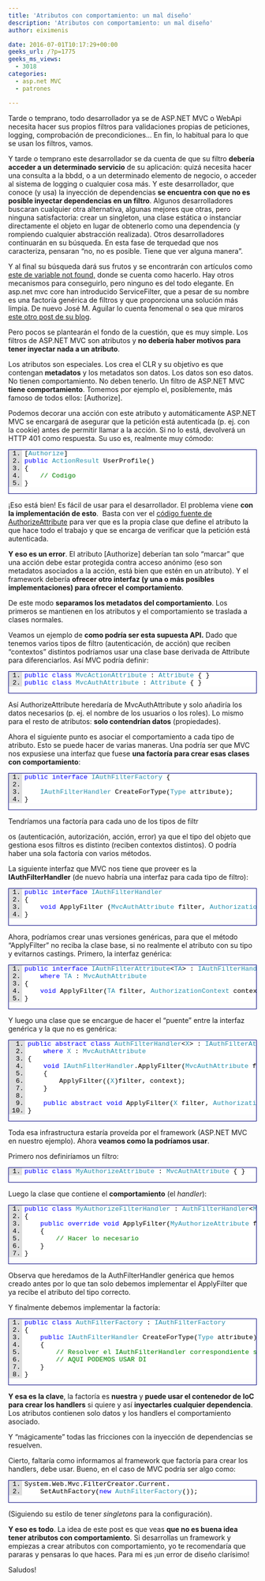 ```yaml
---
title: 'Atributos con comportamiento: un mal diseño'
description: 'Atributos con comportamiento: un mal diseño'
author: eiximenis

date: 2016-07-01T10:17:29+00:00
geeks_url: /?p=1775
geeks_ms_views:
  - 3018
categories:
  - asp.net MVC
  - patrones

---
```

Tarde o temprano, todo desarrollador ya se de ASP.NET MVC o WebApi necesita hacer sus propios filtros para validaciones propias de peticiones, logging, comprobación de precondiciones… En fin, lo habitual para lo que se usan los filtros, vamos.

Y tarde o temprano este desarrollador se da cuenta de que su filtro **debería acceder a un determinado servicio** de su aplicación: quizá necesita hacer una consulta a la bbdd, o a un determinado elemento de negocio, o acceder al sistema de logging o cualquier cosa más. Y este desarrollador, que conoce (y usa) la inyección de dependencias **se encuentra con que no es posible inyectar dependencias en un filtro**. Algunos desarrolladores buscaran cualquier otra alternativa, algunas mejores que otras, pero ninguna satisfactoria: crear un singleton, una clase estática o instanciar directamente el objeto en lugar de obtenerlo como una dependencia (y rompiendo cualquier abstracción realizada). Otros desarrolladores continuarán en su búsqueda. En esta fase de terquedad que nos caracteriza, pensaran “no, no es posible. Tiene que ver alguna manera”. 

<!--more -->

Y al final su búsqueda dará sus frutos y se encontrarán con artículos como <a href="http://www.variablenotfound.com/2013/07/inyeccion-de-dependencias-en-filtros.html" target="_blank" rel="noopener noreferrer">este de variable not found,</a> donde se cuenta como hacerlo. Hay otros mecanismos para conseguirlo, pero ninguno es del todo elegante. En asp.net mvc core han introducido ServiceFilter, que a pesar de su nombre es una factoría genérica de filtros y que proporciona una solución más limpia. De nuevo José M. Aguilar lo cuenta fenomenal o sea que miraros <a href="http://www.variablenotfound.com/2015/06/inyeccion-de-dependencias-en-filtros.html" target="_blank" rel="noopener noreferrer">este otro post de su blog</a>.

Pero pocos se plantearán el fondo de la cuestión, que es muy simple. Los filtros de ASP.NET MVC son atributos y **no debería haber motivos para tener inyectar nada a un atributo**.

Los atributos son especiales. Los crea el CLR y su objetivo es que contengan **metadatos** y los metadatos son datos. Los datos son eso datos. No tienen comportamiento. No deben tenerlo. Un filtro de ASP.NET MVC **tiene comportamiento**. Tomemos por ejemplo el, posiblemente, más famoso de todos ellos: [Authorize].

Podemos decorar una acción con este atributo y automáticamente ASP.NET MVC se encargará de asegurar que la petición está autenticada (p. ej. con la cookie) antes de permitir llamar a la acción. Si no lo está, devolverá un HTTP 401 como respuesta. Su uso es, realmente muy cómodo:

<div id="scid:9ce6104f-a9aa-4a17-a79f-3a39532ebf7c:388f3155-6e70-4b21-8b26-aeefa4c93f20" class="wlWriterEditableSmartContent" style="float: none; padding-bottom: 0px; padding-top: 0px; padding-left: 0px; margin: 0px; display: inline; padding-right: 0px">
  <div style="border: #000080 1px solid; color: #000; font-family: 'Courier New', Courier, Monospace; font-size: 10pt">
    <div style="background: #ddd; max-height: 300px; overflow: auto">
      <ol start="1" style="background: #ffffff; margin: 0 0 0 2em; padding: 0 0 0 5px; white-space: nowrap">
        <li>
          <span style="color:#000000">[</span><span style="color:#2b91af">Authorize</span><span style="color:#000000">]</span>
        </li>
        <li>
          <span style="color:#000000"></span><span style="color:#0000ff">public</span><span style="color:#000000"> </span><span style="color:#2b91af">ActionResult</span><span style="color:#000000"> UserProfile()</span>
        </li>
        <li>
          <span style="color:#000000">{</span>
        </li>
        <li>
              <span style="color:#000000"></span><span style="color:#008000">// Codigo</span>
        </li>
        <li>
          <span style="color:#000000">}</span>
        </li>
      </ol>
    </div></p>
  </div></p>
</div>

¡Eso está bien! Es fácil de usar para el desarrollador. El problema viene **con la implementación de esto**.&nbsp; Basta con ver el <a href="https://github.com/ASP-NET-MVC/aspnetwebstack/blob/master/src/System.Web.Mvc/AuthorizeAttribute.cs" target="_blank" rel="noopener noreferrer">código fuente de AuthorizeAttribute</a> para ver que es la propia clase que define el atributo la que hace todo el trabajo y que se encarga de verificar que la petición está autenticada.

**Y eso es un error**. El atributo [Authorize] deberían tan solo “marcar” que una acción debe estar protegida contra acceso anónimo (eso son metadatos asociados a la acción, está bien que estén en un atributo). Y el framework debería **ofrecer otro interfaz (y una o más posibles implementaciones) para ofrecer el comportamiento**.

De este modo **separamos los metadatos del comportamiento**. Los primeros se mantienen en los atributos y el comportamiento se traslada a clases normales.

Veamos un ejemplo de **como podría ser esta supuesta API.** Dado que tenemos varios tipos de filtro (autenticación, de acción) que reciben “contextos” distintos podríamos usar una clase base derivada de Attribute para diferenciarlos. Así MVC podría definir:

<div id="scid:9ce6104f-a9aa-4a17-a79f-3a39532ebf7c:4d8f9ded-13cb-45d2-8100-bd5c9fe66eae" class="wlWriterEditableSmartContent" style="float: none; padding-bottom: 0px; padding-top: 0px; padding-left: 0px; margin: 0px; display: inline; padding-right: 0px">
  <div style="border: #000080 1px solid; color: #000; font-family: 'Courier New', Courier, Monospace; font-size: 10pt">
    <div style="background: #ddd; max-height: 300px; overflow: auto">
      <ol start="1" style="background: #ffffff; margin: 0 0 0 2em; padding: 0 0 0 5px; white-space: nowrap">
        <li>
          <span style="color:#000000"></span><span style="color:#0000ff">public</span><span style="color:#000000"> </span><span style="color:#0000ff">class</span><span style="color:#000000"> </span><span style="color:#2b91af">MvcActionAttribute</span><span style="color:#000000"> : </span><span style="color:#2b91af">Attribute</span><span style="color:#000000"> { }</span>
        </li>
        <li>
          <span style="color:#000000"></span><span style="color:#0000ff">public</span><span style="color:#000000"> </span><span style="color:#0000ff">class</span><span style="color:#000000"> </span><span style="color:#2b91af">MvcAuthAttribute</span><span style="color:#000000"> : </span><span style="color:#2b91af">Attribute</span><span style="color:#000000"> { }</span>
        </li>
      </ol>
    </div></p>
  </div></p>
</div>

Así AuthorizeAttribute heredaría de MvcAuthAttribute y solo añadiría los datos necesarios (p. ej. el nombre de los usuarios o los roles). Lo mismo para el resto de atributos: **solo contendrían datos** (propiedades).

Ahora el siguiente punto es asociar el comportamiento a cada tipo de atributo. Esto se puede hacer de varias maneras. Una podría ser que MVC nos expusiese una interfaz que fuese **una factoría para crear esas clases con comportamiento**:

<div id="scid:9ce6104f-a9aa-4a17-a79f-3a39532ebf7c:6da77f98-a1f4-4c00-a7a0-3bcdf961694c" class="wlWriterEditableSmartContent" style="float: none; padding-bottom: 0px; padding-top: 0px; padding-left: 0px; margin: 0px; display: inline; padding-right: 0px">
  <div style="border: #000080 1px solid; color: #000; font-family: 'Courier New', Courier, Monospace; font-size: 10pt">
    <div style="background: #ddd; max-height: 300px; overflow: auto">
      <ol start="1" style="background: #ffffff; margin: 0 0 0 2em; padding: 0 0 0 5px; white-space: nowrap">
        <li>
          <span style="color:#000000"></span><span style="color:#0000ff">public</span><span style="color:#000000"> </span><span style="color:#0000ff">interface</span><span style="color:#000000"> </span><span style="color:#2b91af">IAuthFilterFactory</span><span style="color:#000000"> {</span>
        </li>
        <li>
          &nbsp;
        </li>
        <li>
              <span style="color:#000000"></span><span style="color:#2b91af">IAuthFilterHandler</span><span style="color:#000000"> CreateForType(</span><span style="color:#2b91af">Type</span><span style="color:#000000"> attribute);</span>
        </li>
        <li>
          <span style="color:#000000">}</span>
        </li>
      </ol>
    </div></p>
  </div></p>
</div>

Tendríamos una factoría para cada uno de los tipos de filtr
  
os (autenticación, autorización, acción, error) ya que el tipo del objeto que gestiona esos filtros es distinto (reciben contextos distintos). O podría haber una sola factoría con varios métodos.

La siguiente interfaz que MVC nos tiene que proveer es la **IAuthFilterHandler** (de nuevo habría una interfaz para cada tipo de filtro):

<div id="scid:9ce6104f-a9aa-4a17-a79f-3a39532ebf7c:985ad695-9048-4d00-b0d2-95d1e9da30eb" class="wlWriterEditableSmartContent" style="float: none; padding-bottom: 0px; padding-top: 0px; padding-left: 0px; margin: 0px; display: inline; padding-right: 0px">
  <div style="border: #000080 1px solid; color: #000; font-family: 'Courier New', Courier, Monospace; font-size: 10pt">
    <div style="background: #ddd; max-height: 300px; overflow: auto">
      <ol start="1" style="background: #ffffff; margin: 0 0 0 2em; padding: 0 0 0 5px; white-space: nowrap">
        <li>
          <span style="color:#000000"></span><span style="color:#0000ff">public</span><span style="color:#000000"> </span><span style="color:#0000ff">interface</span><span style="color:#000000"> </span><span style="color:#2b91af">IAuthFilterHandler</span>
        </li>
        <li>
          <span style="color:#000000">{</span>
        </li>
        <li>
              <span style="color:#000000"></span><span style="color:#0000ff">void</span><span style="color:#000000"> ApplyFilter (</span><span style="color:#2b91af">MvcAuthAttribute</span><span style="color:#000000"> filter, </span><span style="color:#2b91af">AuthorizationContext</span><span style="color:#000000"> context);</span>
        </li>
        <li>
          <span style="color:#000000">}</span>
        </li>
      </ol>
    </div></p>
  </div></p>
</div>

Ahora, podríamos crear unas versiones genéricas, para que el método “ApplyFilter” no reciba la clase base, si no realmente el atributo con su tipo y evitarnos castings. Primero, la interfaz genérica:

<div id="scid:9ce6104f-a9aa-4a17-a79f-3a39532ebf7c:cda6e579-201b-456b-bd6f-b06ab5ca3504" class="wlWriterEditableSmartContent" style="float: none; padding-bottom: 0px; padding-top: 0px; padding-left: 0px; margin: 0px; display: inline; padding-right: 0px">
  <div style="border: #000080 1px solid; color: #000; font-family: 'Courier New', Courier, Monospace; font-size: 10pt">
    <div style="background: #ddd; max-height: 300px; overflow: auto">
      <ol start="1" style="background: #ffffff; margin: 0 0 0 2em; padding: 0 0 0 5px; white-space: nowrap">
        <li>
          <span style="color:#000000"></span><span style="color:#0000ff">public</span><span style="color:#000000"> </span><span style="color:#0000ff">interface</span><span style="color:#000000"> </span><span style="color:#2b91af">IAuthFilterAttribute</span><span style="color:#000000"><</span><span style="color:#2b91af">TA</span><span style="color:#000000">> : </span><span style="color:#2b91af">IAuthFilterHandler</span>
        </li>
        <li>
              <span style="color:#000000"></span><span style="color:#0000ff">where</span><span style="color:#000000"> </span><span style="color:#2b91af">TA</span><span style="color:#000000"> : </span><span style="color:#2b91af">MvcAuthAttribute</span>
        </li>
        <li>
          <span style="color:#000000">{</span>
        </li>
        <li>
              <span style="color:#000000"></span><span style="color:#0000ff">void</span><span style="color:#000000"> ApplyFilter(</span><span style="color:#2b91af">TA</span><span style="color:#000000"> filter, </span><span style="color:#2b91af">AuthorizationContext</span><span style="color:#000000"> context);</span>
        </li>
        <li>
          <span style="color:#000000">}</span>
        </li>
      </ol>
    </div></p>
  </div></p>
</div>

Y luego una clase que se encargue de hacer el “puente” entre la interfaz genérica y la que no es genérica:

<div id="scid:9ce6104f-a9aa-4a17-a79f-3a39532ebf7c:3b123008-ed71-48f2-9913-85262622b119" class="wlWriterEditableSmartContent" style="float: none; padding-bottom: 0px; padding-top: 0px; padding-left: 0px; margin: 0px; display: inline; padding-right: 0px">
  <div style="border: #000080 1px solid; color: #000; font-family: 'Courier New', Courier, Monospace; font-size: 10pt">
    <div style="background: #ddd; max-height: 300px; overflow: auto">
      <ol start="1" style="background: #ffffff; margin: 0 0 0 2.5em; padding: 0 0 0 5px; white-space: nowrap">
        <li>
          <span style="color:#000000"></span><span style="color:#0000ff">public</span><span style="color:#000000"> </span><span style="color:#0000ff">abstract</span><span style="color:#000000"> </span><span style="color:#0000ff">class</span><span style="color:#000000"> </span><span style="color:#2b91af">AuthFilterHandler</span><span style="color:#000000"><</span><span style="color:#2b91af">X</span><span style="color:#000000">> : </span><span style="color:#2b91af">IAuthFilterAttribute</span><span style="color:#000000"><</span><span style="color:#2b91af">X</span><span style="color:#000000">></span>
        </li>
        <li>
              <span style="color:#000000"></span><span style="color:#0000ff">where</span><span style="color:#000000"> </span><span style="color:#2b91af">X</span><span style="color:#000000"> : </span><span style="color:#2b91af">MvcAuthAttribute</span>
        </li>
        <li>
          <span style="color:#000000">{</span>
        </li>
        <li>
              <span style="color:#000000"></span><span style="color:#0000ff">void</span><span style="color:#000000"> </span><span style="color:#2b91af">IAuthFilterHandler</span><span style="color:#000000">.ApplyFilter(</span><span style="color:#2b91af">MvcAuthAttribute</span><span style="color:#000000"> filter, </span><span style="color:#2b91af">AuthorizationContext</span><span style="color:#000000"> context)</span>
        </li>
        <li>
              <span style="color:#000000">{</span>
        </li>
        <li>
                  <span style="color:#000000">ApplyFilter((</span><span style="color:#2b91af">X</span><span style="color:#000000">)filter, context);</span>
        </li>
        <li>
              <span style="color:#000000">}</span>
        </li>
        <li>
          &nbsp;
        </li>
        <li>
              <span style="color:#000000"></span><span style="color:#0000ff">public</span><span style="color:#000000"> </span><span style="color:#0000ff">abstract</span><span style="color:#000000"> </span><span style="color:#0000ff">void</span><span style="color:#000000"> ApplyFilter(</span><span style="color:#2b91af">X</span><span style="color:#000000"> filter, </span><span style="color:#2b91af">AuthorizationContext</span><span style="color:#000000"> context);</span>
        </li>
        <li>
          <span style="color:#000000">}</span>
        </li>
      </ol>
    </div></p>
  </div></p>
</div>

Toda esa infrastructura estaría proveída por el framework (ASP.NET MVC en nuestro ejemplo). Ahora **veamos como la podríamos usar**.

Primero nos definiríamos un filtro:

<div id="scid:9ce6104f-a9aa-4a17-a79f-3a39532ebf7c:c3200a49-6c7b-46ed-96c9-8769072418a4" class="wlWriterEditableSmartContent" style="float: none; padding-bottom: 0px; padding-top: 0px; padding-left: 0px; margin: 0px; display: inline; padding-right: 0px">
  <div style="border: #000080 1px solid; color: #000; font-family: 'Courier New', Courier, Monospace; font-size: 10pt">
    <div style="background: #ddd; max-height: 300px; overflow: auto">
      <ol start="1" style="background: #ffffff; margin: 0 0 0 2em; padding: 0 0 0 5px; white-space: nowrap">
        <li>
          <span style="color:#0000ff">public</span><span style="color:#000000"> </span><span style="color:#0000ff">class</span><span style="color:#000000"> </span><span style="color:#2b91af">MyAuthorizeAttribute</span><span style="color:#000000"> : </span><span style="color:#2b91af">MvcAuthAttribute</span><span style="color:#000000"> { }</span>
        </li>
      </ol>
    </div></p>
  </div></p>
</div>

Luego la clase que contiene el **comportamiento** (el _handler_):

<div id="scid:9ce6104f-a9aa-4a17-a79f-3a39532ebf7c:9b7e5ba2-96df-4164-8f07-fe50d2f6ff13" class="wlWriterEditableSmartContent" style="float: none; padding-bottom: 0px; padding-top: 0px; padding-left: 0px; margin: 0px; display: inline; padding-right: 0px">
  <div style="border: #000080 1px solid; color: #000; font-family: 'Courier New', Courier, Monospace; font-size: 10pt">
    <div style="background: #ddd; max-height: 300px; overflow: auto">
      <ol start="1" style="background: #ffffff; margin: 0 0 0 2em; padding: 0 0 0 5px; white-space: nowrap">
        <li>
          <span style="color:#000000"></span><span style="color:#0000ff">public</span><span style="color:#000000
"> </span><span style="color:#0000ff">class</span><span style="color:#000000"> </span><span style="color:#2b91af">MyAuthorizeFilterHandler</span><span style="color:#000000"> : </span><span style="color:#2b91af">AuthFilterHandler</span><span style="color:#000000"><</span><span style="color:#2b91af">MyAuthorizeAttribute</span><span style="color:#000000">></span>
        </li>
        <li>
          <span style="color:#000000">{</span>
        </li>
        <li>
              <span style="color:#000000"></span><span style="color:#0000ff">public</span><span style="color:#000000"> </span><span style="color:#0000ff">override</span><span style="color:#000000"> </span><span style="color:#0000ff">void</span><span style="color:#000000"> ApplyFilter(</span><span style="color:#2b91af">MyAuthorizeAttribute</span><span style="color:#000000"> filter, </span><span style="color:#2b91af">AuthorizationContext</span><span style="color:#000000"> context)</span>
        </li>
        <li>
              <span style="color:#000000">{</span>
        </li>
        <li>
                  <span style="color:#000000"></span><span style="color:#008000">// Hacer lo necesario</span>
        </li>
        <li>
              <span style="color:#000000">}</span>
        </li>
        <li>
          <span style="color:#000000">}</span>
        </li>
      </ol>
    </div></p>
  </div></p>
</div>

Observa que heredamos de la AuthFilterHandler genérica que hemos creado antes por lo que tan solo debemos implementar el ApplyFilter que ya recibe el atributo del tipo correcto.

Y finalmente debemos implementar la factoría:

<div id="scid:9ce6104f-a9aa-4a17-a79f-3a39532ebf7c:36c3bd1a-0f31-4104-ae5d-9cd32fc84e17" class="wlWriterEditableSmartContent" style="float: none; padding-bottom: 0px; padding-top: 0px; padding-left: 0px; margin: 0px; display: inline; padding-right: 0px">
  <div style="border: #000080 1px solid; color: #000; font-family: 'Courier New', Courier, Monospace; font-size: 10pt">
    <div style="background: #ddd; max-height: 300px; overflow: auto">
      <ol start="1" style="background: #ffffff; margin: 0 0 0 2em; padding: 0 0 0 5px; white-space: nowrap">
        <li>
          <span style="color:#000000"></span><span style="color:#0000ff">public</span><span style="color:#000000"> </span><span style="color:#0000ff">class</span><span style="color:#000000"> </span><span style="color:#2b91af">AuthFilterFactory</span><span style="color:#000000"> : </span><span style="color:#2b91af">IAuthFilterFactory</span>
        </li>
        <li>
          <span style="color:#000000">{</span>
        </li>
        <li>
              <span style="color:#000000"></span><span style="color:#0000ff">public</span><span style="color:#000000"> </span><span style="color:#2b91af">IAuthFilterHandler</span><span style="color:#000000"> CreateForType(</span><span style="color:#2b91af">Type</span><span style="color:#000000"> attribute)</span>
        </li>
        <li>
              <span style="color:#000000">{</span>
        </li>
        <li>
                  <span style="color:#000000"></span><span style="color:#008000">// Resolver el IAuthFilterHandler correspondiente segn el tipo del atributo</span>
        </li>
        <li>
                  <span style="color:#000000"></span><span style="color:#008000">// AQUI PODEMOS USAR DI</span>
        </li>
        <li>
              <span style="color:#000000">}</span>
        </li>
        <li>
          <span style="color:#000000">}</span>
        </li>
      </ol>
    </div></p>
  </div></p>
</div>

**Y esa es la clave**, la factoría es **nuestra** y **puede usar el contenedor de IoC para crear los handlers** si quiere y así **inyectarles cualquier dependencia**. Los atributos contienen solo datos y los handlers el comportamiento asociado.

Y “mágicamente” todas las fricciones con la inyección de dependencias se resuelven.

Cierto, faltaría como informamos al framework que factoría para crear los handlers, debe usar. Bueno, en el caso de MVC podría ser algo como:

<div id="scid:9ce6104f-a9aa-4a17-a79f-3a39532ebf7c:e405381e-2568-4e22-b739-5bc2f7a8eb22" class="wlWriterEditableSmartContent" style="float: none; padding-bottom: 0px; padding-top: 0px; padding-left: 0px; margin: 0px; display: inline; padding-right: 0px">
  <div style="border: #000080 1px solid; color: #000; font-family: 'Courier New', Courier, Monospace; font-size: 10pt">
    <div style="background: #ddd; max-height: 300px; overflow: auto">
      <ol start="1" style="background: #ffffff; margin: 0 0 0 2em; padding: 0 0 0 5px; white-space: nowrap">
        <li>
          <span style="color:#000000">System.Web.Mvc.FilterCreator.Current.</span>
        </li>
        <li>
              <span style="color:#000000">SetAuthFactory(</span><span style="color:#0000ff">new</span><span style="color:#000000"> </span><span style="color:#2b91af">AuthFilterFactory</span><span style="color:#000000">());</span>
        </li>
      </ol>
    </div></p>
  </div></p>
</div>

(Siguiendo su estilo de tener _singletons_ para la configuración).

**Y eso es todo**. La idea de este post es que veas **que no es buena idea tener atributos con comportamiento**. Si desarrollas un framework y empiezas a crear atributos con comportamiento, yo te recomendaría que pararas y pensaras lo que haces. Para mi es ¡un error de diseño clarísimo!

Saludos!
